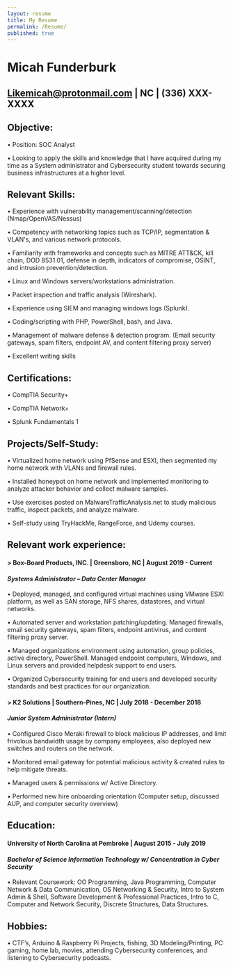```yaml
---
layout: resume
title: My Resume
permalink: /Resume/
published: true
---
```


# Micah Funderburk
## Likemicah@protonmail.com | NC | (336) XXX-XXXX


## Objective:

•  Position: SOC Analyst

•  Looking to apply the skills and knowledge that I have acquired during my time as a System administrator and Cybersecurity student towards securing business infrastructures at a higher level. 


## Relevant Skills:

•  Experience with vulnerability management/scanning/detection (Nmap/OpenVAS/Nessus)

•  Competency with networking topics such as TCP/IP, segmentation & VLAN's, and various network protocols.

•  Familiarity with frameworks and concepts such as MITRE ATT&CK, kill chain, DOD 8531.01, defense in depth, indicators of compromise, OSINT, and intrusion prevention/detection.

•  Linux and Windows servers/workstations administration.

•  Packet inspection and traffic analysis (Wireshark).

•  Experience using SIEM and managing windows logs (Splunk).

•  Coding/scripting with PHP, PowerShell, bash, and Java.

•  Management of malware defense & detection program. (Email security gateways, spam filters, endpoint AV, and content filtering proxy server)

•  Excellent writing skills


## Certifications:

• CompTIA Security+ 

• CompTIA Network+ 

• Splunk Fundamentals 1 

## Projects/Self-Study:

• Virtualized home network using PfSense and ESXI, then segmented my home network with VLANs and firewall rules.

• Installed honeypot on home network and implemented monitoring to analyze attacker behavior and collect malware samples.

• Use exercises posted on MalwareTrafficAnalysis.net to study malicious traffic, inspect packets, and analyze malware.

• Self-study using TryHackMe, RangeForce, and Udemy courses.


## Relevant work experience:

#### > Box-Board Products, INC. | Greensboro, NC | August 2019 - Current

#### *Systems Administrator – Data Center Manager*

•  Deployed, managed, and configured virtual machines using VMware ESXI platform, as well as SAN storage, NFS shares, datastores, and virtual networks.

•  Automated server and workstation patching/updating. Managed firewalls, email security gateways, spam filters, endpoint antivirus, and content filtering proxy server. 

•  Managed organizations environment using automation, group policies, active directory, PowerShell. Managed endpoint computers, Windows, and Linux servers and provided helpdesk support to end users.

•  Organized Cybersecurity training for end users and developed security standards and best practices for our organization.

#### > K2 Solutions | Southern-Pines, NC | July 2018 - December 2018 

#### *Junior System Administrator (Intern)*

•  Configured Cisco Meraki firewall to block malicious IP addresses, and limit frivolous bandwidth usage by company employees, also deployed new switches and routers on the network.

•  Monitored email gateway for potential malicious activity & created rules to help mitigate threats.

•  Managed users & permissions w/ Active Directory.

•  Performed new hire onboarding orientation (Computer setup, discussed AUP, and computer security overview)

## Education:

#### University of North Carolina at Pembroke | August 2015 - July 2019    
 
#### *Bachelor of Science Information Technology w/ Concentration in Cyber Security* 
 
 •  Relevant Coursework: OO Programming, Java Programming, Computer Network & Data Communication, OS Networking & Security, Intro to System Admin & Shell, Software Development & Professional Practices, Intro to C, Computer and Network Security, Discrete Structures, Data Structures.

## Hobbies:    	

•  CTF’s, Arduino & Raspberry Pi Projects, fishing, 3D Modeling/Printing, PC gaming, home lab, movies, attending Cybersecurity conferences, and listening to Cybersecurity podcasts. 
